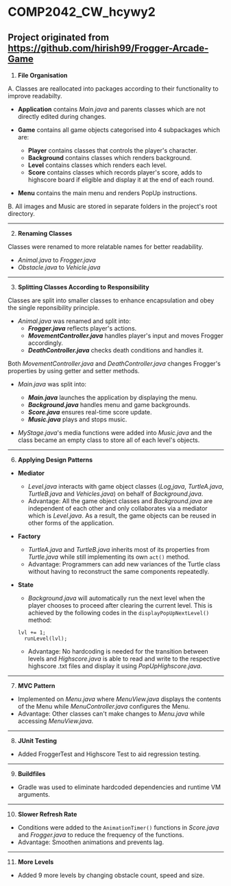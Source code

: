 # COMP2042_CW_hcywy2
## Project originated from https://github.com/hirish99/Frogger-Arcade-Game



1. **File Organisation**

A. Classes are reallocated into packages according to their functionality to improve readabilty.
  
- **Application** 
contains _Main.java_ and parents classes which are not directly edited during changes.
  
- **Game**
contains all game objects categorised into 4 subpackages which are:
  - **Player** contains classes that controls the player's character. 
  - **Background** contains classes which renders background.
  - **Level** contains classes which renders each level.
  - **Score** contains classes which records player's score, adds to highscore board if eligible and display it at the end of each round.

- **Menu**
contains the main menu and renders PopUp instructions. 

B. All images and Music are stored in separate folders in the project's root directory.

***

2. **Renaming Classes**

Classes were renamed to more relatable names for better readability.

- _Animal.java_ to _Frogger.java_
- _Obstacle.java_ to _Vehicle.java_

***

3. **Splitting Classes According to Responsibility**

Classes are split into smaller classes to enhance encapsulation and obey the single reponsibility principle.

- _Animal.java_ was renamed and split into:
  - **_Frogger.java_** reflects player's actions.
  - **_MovementController.java_** handles player's input and moves Frogger accordingly.
  - **_DeathController.java_** checks death conditions and handles it.

Both _MovementController.java_ and _DeathController.java_ changes Frogger's properties by using getter and setter methods.


- _Main.java_ was split into:
  - **_Main.java_** launches the application by displaying the menu.
  - **_Background.java_** handles menu and game backgrounds.
  - **_Score.java_** ensures real-time score update. 
  - **_Music.java_** plays and stops music.


- _MyStage.java_'s media functions were added into _Music.java_ and the class became an empty class to store all of each level's objects. 

***


6. **Applying Design Patterns**
- **Mediator**
  - _Level.java_ interacts with game object classes (_Log,java_, _TurtleA.java_, _TurtleB.java_ and _Vehicles.java_) on behalf of _Background.java_.
  - Advantage: All the game object classes and _Background.java_ are independent of each other and only collaborates via a mediator which is _Level.java_. As a result, the game objects can be reused in other forms of the application.

- **Factory**
  - _TurtleA.java_ and _TurtleB.java_ inherits most of its properties from _Turtle.java_ while still implementing its own `act()` method.
  - Advantage: Programmers can add new variances of the Turtle class without having to reconstruct the same components repeatedly.

- **State**
  - _Background.java_ will automatically run the next level when the player chooses to proceed after clearing the current level. This is achieved by the following codes in the `displayPopUpNextLevel()` method: 
  ```
  lvl += 1;
	runLevel(lvl);
  ```

  - Advantage: No hardcoding is needed for the transition between levels and _Highscore.java_ is able to read and write to the respective highscore .txt files and display it using _PopUpHighscore.java_. 

***

7. **MVC Pattern**
- Implemented on _Menu.java_ where _MenuView.java_ displays the contents of the Menu while _MenuController.java_ configures the Menu.
- Advantage: Other classes can't make changes to _Menu.java_ while accessing _MenuView.java_.

***

8. **JUnit Testing**
- Added FroggerTest and Highscore Test to aid regression testing.

***

9. **Buildfiles**
- Gradle was used to eliminate hardcoded dependencies and runtime VM arguments.

***

10. **Slower Refresh Rate**
- Conditions were added to the `AnimationTimer()` functions in _Score.java_ and _Frogger.java_ to reduce the frequency of the functions.
- Advantage: Smoothen animations and prevents lag.

***

11. **More Levels**
- Added 9 more levels by changing obstacle count, speed and size.
